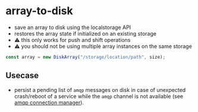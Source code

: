# array-to-disk

- save an array to disk using the localstorage API
- restores the array state if initialized on an existing storage
- ⚠️ this only works for push and shift operations
- ⚠️ you should not be using multiple array instances on the same storage

```js
const array = new DiskArray("/storage/location/path", size);
```

## Usecase

- persist a pending list of `amqp` messages on disk in case of unexpected crash/reboot of a service while the `amqp` channel is not available (see [amqp connection manager](https://www.npmjs.com/package/amqp-connection-manager)).
